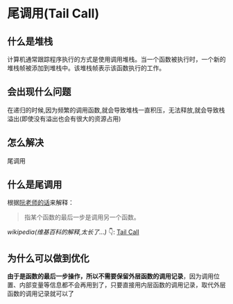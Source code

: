 # 尾调用(Tail Call)

## 什么是堆栈

计算机通常跟踪程序执行的方式是使用调用堆栈。当一个函数被执行时，一个新的堆栈帧被添加到堆栈中。该堆栈帧表示该函数执行的工作。

## 会出现什么问题

在递归的时候,因为频繁的调用函数,就会导致堆栈一直积压，无法释放,就会导致栈溢出(即使没有溢出也会有很大的资源占用)

## 怎么解决

尾调用

## 什么是尾调用
根据[阮老师的话](http://www.ruanyifeng.com/blog/2015/04/tail-call.html)来解释：

>指某个函数的最后一步是调用另一个函数。

*wikipedia(维基百科的解释,太长了...)* 👇:
[Tail Call](https://en.wikipedia.org/wiki/Tail_call)

## 为什么可以做到优化

**由于是函数的最后一步操作，所以不需要保留外层函数的调用记录**，因为调用位置、内部变量等信息都不会再用到了，只要直接用内层函数的调用记录，取代外层函数的调用记录就可以了